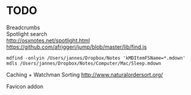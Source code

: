 # TODO

Breadcrumbs<br>
Spotlight search<br>
http://osxnotes.net/spotlight.html
https://github.com/afriggeri/jump/blob/master/lib/find.js

	mdfind -onlyin /Users/jannes/Dropbox/Notes 'kMDItemFSName=*.mdown'
	mdls /Users/jannes/Dropbox/Notes/Computer/Mac/Sleep.mdown



Caching + Watchman
Sorting
http://www.naturalordersort.org/

Favicon addon
